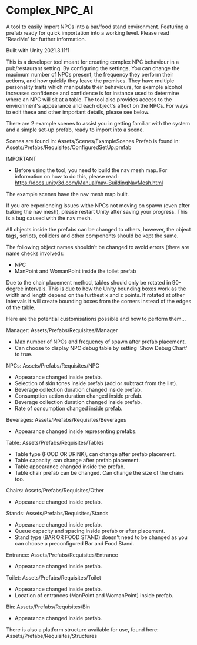 # Complex_NPC_AI
A tool to easily import NPCs into a bar/food stand environment. Featuring a prefab ready for quick importation into a working level. Please read 'ReadMe' for further information.

Built with Unity 2021.3.11f1



This is a developer tool meant for creating complex NPC behaviour in a pub/restaurant setting. By configuring the settings, You can change the maximum number of NPCs present, the frequency they perform their actions, and how quickly they leave the premises. They have multiple personality traits which manipulate their behaviours, for example alcohol increases confidence and confidence is for instance used to determine where an NPC will sit at a table. The tool also provides access to the environment's appearance and each object's affect on the NPCs. For ways to edit these and other important details, please see below.



There are 2 example scenes to assist you in getting familiar with the system and a simple set-up prefab, ready to import into a scene. 

Scenes are found in:	Assets/Scenes/ExampleScenes
Prefab is found in:	Assets/Prefabs/Requisites/ConfiguredSetUp.prefab



IMPORTANT
-	Before using the tool, you need to build the nav mesh map. For information on how to do this, please read: 
				  https://docs.unity3d.com/Manual/nav-BuildingNavMesh.html

The example scenes have the nav mesh map built.

If you are experiencing issues withe NPCs not moving on spawn (even after baking the nav mesh), please restart Unity after saving your progress. This is a bug caused with the nav mesh.


All objects inside the prefabs can be changed to others, however, the object tags, scripts, colliders and other components should be kept the same. 

The following object names shouldn't be changed to avoid errors (there are name checks involved):
-	NPC
-	ManPoint and WomanPoint inside the toilet prefab

Due to the chair placement method, tables should only be rotated in 90-degree intervals. This is due to how the Unity bounding boxes work as the width and length depend on the furthest x and z points. If rotated at other intervals it will create bounding boxes from the corners instead of the edges of the table.






Here are the potential customisations possible and how to perform them...

Manager:		Assets/Prefabs/Requisites/Manager
-	Max number of NPCs and frequency of spawn after prefab placement.
-	Can choose to display NPC debug table by setting 'Show Debug Chart' to true.

NPCs: 		Assets/Prefabs/Requisites/NPC
-	Appearance changed inside prefab.
-	Selection of skin tones inside prefab (add or subtract from the list).
-	Beverage collection duration changed inside prefab.
-	Consumption action duration changed inside prefab.
-	Beverage collection duration changed inside prefab.
-	Rate of consumption changed inside prefab.


Beverages:		Assets/Prefabs/Requisites/Beverages
-	Appearance changed inside representing prefabs.

Table:		Assets/Prefabs/Requisites/Tables
-	Table type (FOOD OR DRINK), can change after prefab placement.
- Table capacity, can change after prefab placement.
-	Table appearance changed inside the prefab.
-	Table chair prefab can be changed. Can change the size of the chairs too.

Chairs:		Assets/Prefabs/Requisites/Other
- Appearance changed inside prefab.

Stands:		Assets/Prefabs/Requisites/Stands
-	Appearance changed inside prefab.
-	Queue capacity and spacing inside prefab or after placement.
-	Stand type (BAR OR FOOD STAND) doesn't need to be changed as you can choose a preconfigured Bar and Food Stand.

Entrance:		Assets/Prefabs/Requisites/Entrance
-	Appearance changed inside prefab.

Toilet:		Assets/Prefabs/Requisites/Toilet
-	Appearance changed inside prefab.
-	Location of entrances (ManPoint and WomanPoint) inside prefab.

Bin:			Assets/Prefabs/Requisites/Bin
-	Appearance changed inside prefab.


There is also a platform structure available for use, found here:
Assets/Prefabs/Requisites/Structures
